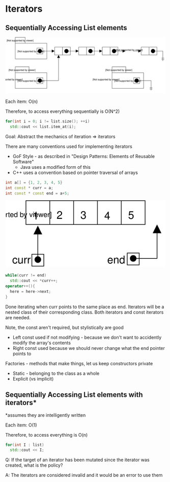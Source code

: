 # Iterators

## Sequentially Accessing List elements

![](../images/iterator.svg)

Each item: O(n)

Therefore, to access everything sequentially is O(N^2)

```c++
for(int i = 0; i != list.size(); ++i)
  std::cout << list.item_at(i);
```

Goal: Abstract the mechanics of iteration => iterators

There are many conventions used for implementing iterators

* GoF Style - as described in "Design Patterns: Elements of Reusable Software"
  * Java uses a modified form of this
* C++ uses a convention based on pointer traversal of arrays

```c++
int a[] = {1, 2, 3, 4, 5}
int const * curr = a;
int const * const end = a+5;
```

![](../images/cpp_iterator.svg)

```c++
while(curr != end)
  std::cout << *curr++;
operator++(){
  here = here->next;
}
```

Done iterating when curr points to the same place as end. Iterators will be a nested class of their corresponding class. Both iterators and const iterators are needed.

Note, the const aren't required, but stylistically are good

* Left const used if not modifying - because we don't want to accidently modify the array's contents
* Right const used because we should never change what the end pointer points to

Factories - methods that make things, let us keep constructors private

* Static - belonging to the class as a whole
* Explicit (vs implicit)

## Sequentially Accessing List elements with iterators*

*assumes they are intelligently written

Each item: O(1)

Therefore, to access everything is O(n)

```c++ 
for(int I : list)
  std::cout << I;
```

Q: If the target of an iterator has been mutated since the iterator was created, what is the policy?

A: The iterators are considered invalid and it would be an error to use them
